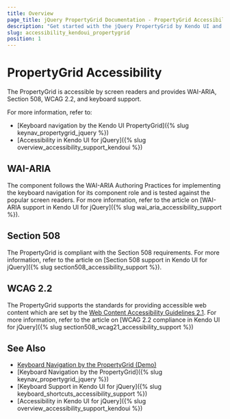 ```yaml
---
title: Overview
page_title: jQuery PropertyGrid Documentation - PropertyGrid Accessibility
description: "Get started with the jQuery PropertyGrid by Kendo UI and learn about its accessibility support for WAI-ARIA, Section 508, and WCAG 2.2."
slug: accessibility_kendoui_propertygrid
position: 1
---
```


# PropertyGrid Accessibility

The PropertyGrid is accessible by screen readers and provides WAI-ARIA, Section 508, WCAG 2.2, and keyboard support.

For more information, refer to:
* [Keyboard navigation by the Kendo UI PropertyGrid]({% slug keynav_propertygrid_jquery %})
* [Accessibility in Kendo UI for jQuery]({% slug overview_accessibility_support_kendoui %})

## WAI-ARIA

The component follows the WAI-ARIA Authoring Practices for implementing the keyboard navigation for its component role and is tested against the popular screen readers. For more information, refer to the article on [WAI-ARIA support in Kendo UI for jQuery]({% slug wai_aria_accessibility_support %}).

## Section 508

The PropertyGrid is compliant with the Section 508 requirements. For more information, refer to the article on [Section 508 support in Kendo UI for jQuery]({% slug section508_accessibility_support %}).

## WCAG 2.2

The PropertyGrid supports the standards for providing accessible web content which are set by the [Web Content Accessibility Guidelines 2.1](https://www.w3.org/TR/WCAG/). For more information, refer to the article on [WCAG 2.2 compliance in Kendo UI for jQuery]({% slug section508_wcag21_accessibility_support %})


## See Also

* [Keyboard Navigation by the PropertyGrid (Demo)](https://demos.telerik.com/kendo-ui/propertygrid/keyboard-navigation)
* [Keyboard Navigation by the PropertyGrid]({% slug keynav_propertygrid_jquery %})
* [Keyboard Support in Kendo UI for jQuery]({% slug keyboard_shortcuts_accessibility_support %})
* [Accessibility in Kendo UI for jQuery]({% slug overview_accessibility_support_kendoui %})
